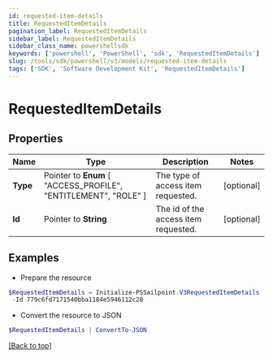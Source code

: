 ```yaml
---
id: requested-item-details
title: RequestedItemDetails
pagination_label: RequestedItemDetails
sidebar_label: RequestedItemDetails
sidebar_class_name: powershellsdk
keywords: ['powershell', 'PowerShell', 'sdk', 'RequestedItemDetails'] 
slug: /tools/sdk/powershell/v3/models/requested-item-details
tags: ['SDK', 'Software Development Kit', 'RequestedItemDetails']
---
```



# RequestedItemDetails

## Properties

Name | Type | Description | Notes
------------ | ------------- | ------------- | -------------
**Type** |  Pointer to  **Enum** [  "ACCESS_PROFILE",    "ENTITLEMENT",    "ROLE" ] | The type of access item requested. | [optional] 
**Id** |  Pointer to **String** | The id of the access item requested. | [optional] 

## Examples

- Prepare the resource
```powershell
$RequestedItemDetails = Initialize-PSSailpoint.V3RequestedItemDetails  -Type ENTITLEMENT `
 -Id 779c6fd7171540bba1184e5946112c28
```

- Convert the resource to JSON
```powershell
$RequestedItemDetails | ConvertTo-JSON
```


[[Back to top]](#) 

